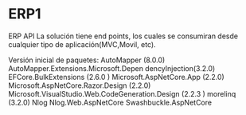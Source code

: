 # ERP1
ERP API
La solución tiene end points, los cuales se consumiran desde cualquier tipo de aplicación(MVC,Movil, etc).


Versión inicial de paquetes:
AutoMapper (8.0.0)
AutoMapper.Extensions.Microsoft.Depen dencyInjection(3.2.0)
EFCore.BulkExtensions (2.6.0 )
Microsoft.AspNetCore.App (2.2.0)
Microsoft.AspNetCore.Razor.Design (2.2.0)
Microsoft.VisualStudio.Web.CodeGeneration.Design (2.2.3 )
morelinq (3.2.0)
Nlog
Nlog.Web.AspNetCore
Swashbuckle.AspNetCore
